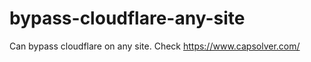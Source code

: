 # bypass-cloudflare-any-site
Can bypass cloudflare on any site. Check https://www.capsolver.com/ 











                                                                                                 